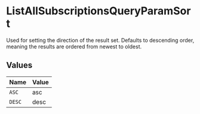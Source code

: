 # ListAllSubscriptionsQueryParamSort

Used for setting the direction of the result set. Defaults to descending order, meaning the results are ordered from
newest to oldest.


## Values

| Name   | Value  |
| ------ | ------ |
| `ASC`  | asc    |
| `DESC` | desc   |